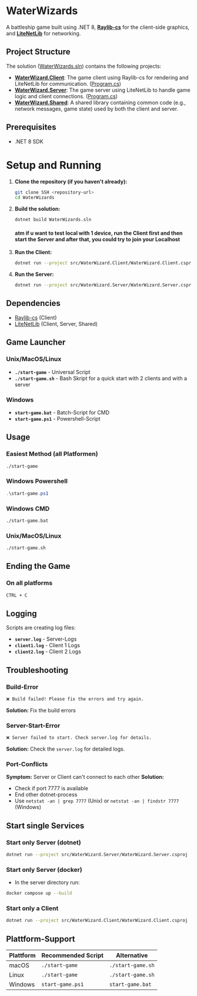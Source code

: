 # WaterWizards

A battleship game built using .NET 8, **[Raylib-cs](https://github.com/raysan5/raylib/wiki)** for the client-side graphics, and **[LiteNetLib](https://revenantx.github.io/LiteNetLib/api/index.html)** for networking.

## Project Structure

The solution ([WaterWizards.sln](WaterWizards.sln)) contains the following projects:

*   **[WaterWizard.Client](src/WaterWizard.Client/WaterWizard.Client.csproj)**: The game client using Raylib-cs for rendering and LiteNetLib for communication. ([Program.cs](WaterWizards/src/WaterWizard.Client/Program.cs))
*   **[WaterWizard.Server](src/WaterWizard.Server/WaterWizard.Server.csproj)**: The game server using LiteNetLib to handle game logic and client connections. ([Program.cs](WaterWizards/src/WaterWizard.Server/Program.cs))
*   **[WaterWizard.Shared](src/WaterWizard.Shared/WaterWizard.Shared.csproj)**: A shared library containing common code (e.g., network messages, game state) used by both the client and server.

## Prerequisites

*   .NET 8 SDK

# Setup and Running

1.  **Clone the repository (if you haven't already):**
    ```sh
    git clone SSH <repository-url>
    cd WaterWizards
    ```

2.  **Build the solution:**
    ```sh
    dotnet build WaterWizards.sln
    ```

    #### atm if u want to test local with 1 device, run the  Client first and then start the Server and after that, you could try to join your Localhost
3.  **Run the Client:**
    ```sh
    dotnet run --project src/WaterWizard.Client/WaterWizard.Client.csproj
    ```


4.  **Run the Server:**
    ```sh
    dotnet run --project src/WaterWizard.Server/WaterWizard.Server.csproj
    ```


## Dependencies

*   [Raylib-cs](https://github.com/ChrisDill/Raylib-cs) (Client)
*   [LiteNetLib](https://github.com/RevenantX/LiteNetLib) (Client, Server, Shared)  


## Game Launcher 

### **Unix/MacOS/Linux**
- **`./start-game`** - Universal Script
- **`./start-game.sh`** - Bash Skript for a quick start with 2 clients and with a server

### **Windows**
- **`start-game.bat`** - Batch-Script for CMD
- **`start-game.ps1`** - Powershell-Script


## Usage

### Easiest Method (all Platformen)
```bash
./start-game
```

### Windows Powershell
```powershell
.\start-game.ps1
```

### Windows CMD
```cmd
./start-game.bat
```

### Unix/MacOS/Linux
```bash
./start-game.sh
```


## Ending the Game

### On all platforms
```bash
CTRL + C
```


## Logging
Scripts are creating log files:
- **`server.log`** - Server-Logs
- **`client1.log`** - Client 1 Logs
- **`client2.log`** - Client 2 Logs

## Troubleshooting
### Build-Error
```bash
❌ Build failed! Please fix the errors and try again.
```
**Solution:** Fix the build errors

### Server-Start-Error
```bash
❌ Server failed to start. Check server.log for details.
```
**Solution:** Check the `server.log` for detailed logs.

### Port-Conflicts
**Symptom:** Server or Client can't connect to each other
**Solution:** 
- Check if port 7777 is available
- End other dotnet-process
- Use `netstat -an | grep 7777` (Unix) or `netstat -an | findstr 7777` (Windows)


## Start single Services

### Start only Server (dotnet)
```bash
dotnet run --project src/WaterWizard.Server/WaterWizard.Server.csproj
```

### Start only Server (docker)
- In the server directory run:
```bash
docker compose up --build
```

### Start only a Client
```bash
dotnet run --project src/WaterWizard.Client/WaterWizard.Client.csproj
```


## Plattform-Support

| Plattform | Recommended Script | Alternative |
|-----------|-------------------|-------------|
| macOS | `./start-game` | `./start-game.sh` |
| Linux | `./start-game` | `./start-game.sh` |
| Windows | `start-game.ps1` | `start-game.bat` |